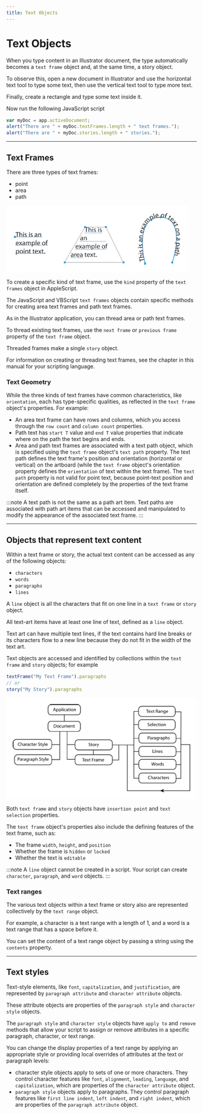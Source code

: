 ```yaml
---
title: Text Objects
---
```

# Text Objects

When you type content in an Illustrator document, the type automatically becomes a `text frame` object and, at the same time, a story object.

To observe this, open a new document in Illustrator and use the horizontal text tool to type some text, then use the vertical text tool to type more text.

Finally, create a rectangle and type some text inside it.

Now run the following JavaScript script

```javascript
var myDoc = app.activeDocument;
alert("There are " + myDoc.textFrames.length + " text frames.");
alert("There are " + myDoc.stories.length + " stories.");
```

---

## Text Frames

There are three types of text frames:

- point
- area
- path

![Text Frames](../_static/textFrames.jpg)

To create a specific kind of text frame, use the `kind` property of the `text frames` object in AppleScript.

The JavaScript and VBScript `text frames` objects contain specific methods for creating area text frames and path text frames.

As in the Illustrator application, you can thread area or path text frames.

To thread existing text frames, use the `next frame` or `previous frame` property of the `text frame` object.

Threaded frames make a single `story` object.

For information on creating or threading text frames, see the chapter in this manual for your scripting language.

### Text Geometry

While the three kinds of text frames have common characteristics, like `orientation`, each has type-specific qualities, as reflected in the `text frame` object's properties. For example:

- An area text frame can have rows and columns, which you access through the `row count` and `column count` properties.
- Path text has `start T` value and `end T` value properties that indicate where on the path the text begins and ends.
- Area and path text frames are associated with a text path object, which is specified using the `text frame` object's `text path` property. The text path defines the text frame's position and orientation (horizontal or vertical) on the artboard (while the `text frame` object's orientation property defines the `orientation` of text within the text frame). The `text path` property is not valid for point text, because point-text position and orientation are defined completely by the properties of the text frame itself.

:::note
A text path is not the same as a path art item. Text paths are associated with path art items that can be accessed and manipulated to modify the appearance of the associated text frame.
:::

---

## Objects that represent text content

Within a text frame or story, the actual text content can be accessed as any of the following objects:

- `characters`
- `words`
- `paragraphs`
- `lines`

A `line` object is all the characters that fit on one line in a `text frame` or `story` object.

All text-art items have at least one line of text, defined as a `line` object.

Text art can have multiple text lines, if the text contains hard line breaks or its characters flow to a new line because they do not fit in the width of the text art.

Text objects are accessed and identified by collections within the `text frame` and `story` objects; for example

```javascript
textFrame("My Text Frame").paragraphs
// or
story("My Story").paragraphs
```

![Text Frames](../_static/textModel.jpg)

Both `text frame` and `story` objects have `insertion point` and `text selection` properties.

The `text frame` object's properties also include the defining features of the text frame, such as:

- The frame `width`, `height`, and `position`
- Whether the frame is `hidden` or `locked`
- Whether the text is `editable`

:::note
A `line` object cannot be created in a script. Your script can create `character`, `paragraph`, and `word` objects.
:::

### Text ranges

The various text objects within a text frame or story also are represented collectively by the `text range` object.

For example, a character is a text range with a length of 1, and a word is a text range that has a space before it.

You can set the content of a text range object by passing a string using the `contents` property.

---

## Text styles

Text-style elements, like `font`, `capitalization`, and `justification`, are represented by `paragraph attribute` and `character attribute` objects.

These attribute objects are properties of the `paragraph style` and `character style` objects.

The `paragraph style` and `character style` objects have `apply to` and `remove` methods that allow your script to assign or remove attributes in a specific paragraph, character, or text range.

You can change the display properties of a text range by applying an appropriate style or providing local overrides of attributes at the text or paragraph levels:

- character style objects apply to sets of one or more characters. They control character features like `font`, `alignment`, `leading`, `language`, and `capitalization`, which are properties of the `character attribute` object.
- `paragraph style` objects apply to paragraphs. They control paragraph features like `first line indent`, `left indent`, and `right indent`, which are properties of the `paragraph attribute` object.
